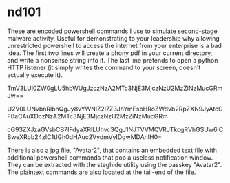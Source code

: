 # nd101

These are encoded powershell commands I use to simulate second-stage malware activity. Useful for demonstrating to your leadership why allowing unrestricted powershell to access the internet from your enterprise is a bad idea. The first two lines will create a phony pdf in your current directory, and write a nonsense string into it. The last line pretends to open a python HTTP listener (it simply writes the command to your screen, doesn't actually execute it).

TmV3LUl0ZW0gLU5hbWUgJzczNzA2MTc3NjE3MjczNzU2MzZiNzMucGRmJw==

U2V0LUNvbnRlbnQgJy8vYWNlZ2l7Z3JhYmFsbHRoZWdvb2RpZXN9JyAtcGF0aCAuXDczNzA2MTc3NjE3MjczNzU2MzZiNzMucGRm

cG93ZXJzaGVsbCB7IFdyaXRlLUhvc3QgJ1NJTVVMQVRJTkcgRVhGSUw6ICBweXRob24zIC1tIGh0dHAuc2VydmVyIDgwMDAnIH0=


There is also a jpg file, "Avatar2", that contains an embedded text file with additional powershell commands that pop a useless notification window. They can be extracted with the steghide utility using the passkey "Avatar2". The plaintext commands are also located at the tail-end of the file.
